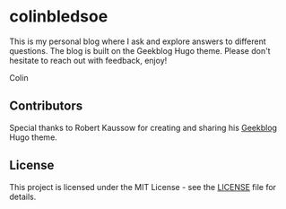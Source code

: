 # colinbledsoe

This is my personal blog where I ask and explore answers to different questions. The blog is built on the Geekblog Hugo theme. Please don't hesitate to reach out with feedback, enjoy!

Colin

## Contributors

Special thanks to Robert Kaussow for creating and sharing his [Geekblog](https://github.com/thegeeklab/hugo-geekblog/) Hugo theme.

## License

This project is licensed under the MIT License - see the [LICENSE](https://github.com/thegeeklab/hugo-geekblog/blob/master/LICENSE) file for details.
